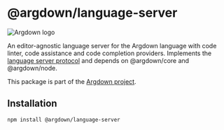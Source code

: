 # @argdown/language-server

![Argdown logo](https://raw.githubusercontent.com/christianvoigt/argdown/HEAD/argdown-arrow.png "Argdown logo")

An editor-agnostic language server for the Argdown language with code linter, code assistance and code completion providers. Implements the [language server protocol](https://microsoft.github.io/language-server-protocol/) and depends on @argdown/core and @argdown/node.

This package is part of the [Argdown project](https://argdown.org).

## Installation

`npm install @argdown/language-server`
